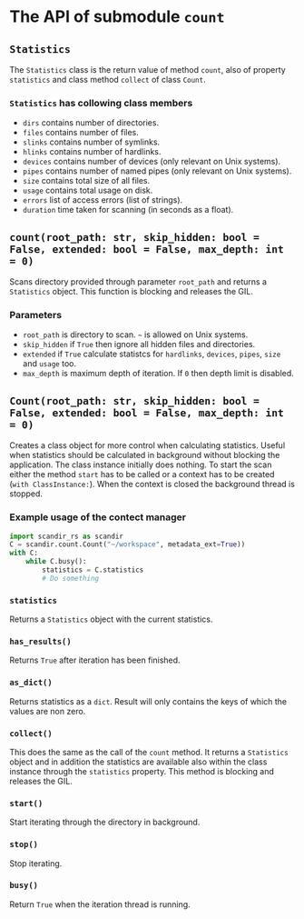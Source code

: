 # The API of submodule ``count``

## ``Statistics``

The ``Statistics`` class is the return value of method ``count``, also of property ``statistics`` and class method ``collect`` of class ``Count``.

### ``Statistics`` has collowing class members

- ``dirs`` contains number of directories.
- ``files`` contains number of files.
- ``slinks`` contains number of symlinks.
- ``hlinks`` contains number of hardlinks.
- ``devices`` contains number of devices (only relevant on Unix systems).
- ``pipes`` contains number of named pipes (only relevant on Unix systems).
- ``size`` contains total size of all files.
- ``usage`` contains total usage on disk.
- ``errors`` list of access errors (list of strings).
- ``duration`` time taken for scanning (in seconds as a float).

## ``count(root_path: str, skip_hidden: bool = False, extended: bool = False, max_depth: int = 0)``

Scans directory provided through parameter ``root_path`` and returns a ``Statistics`` object. This function is blocking and releases the GIL.

### Parameters

- ``root_path`` is directory to scan. ``~`` is allowed on Unix systems.
- ``skip_hidden`` if ``True`` then ignore all hidden files and directories.
- ``extended`` if ``True`` calculate statistcs for ``hardlinks``, ``devices``, ``pipes``, ``size`` and ``usage`` too.
- ``max_depth`` is maximum depth of iteration. If ``0`` then depth limit is disabled.

## ``Count(root_path: str, skip_hidden: bool = False, extended: bool = False, max_depth: int = 0)``

Creates a class object for more control when calculating statistics. Useful when statistics should be calculated in background without blocking the application. The class instance initially does nothing. To start the scan either the method ``start`` has to be called or a context has to be created (``with ClassInstance:``). When the context is closed the background thread is stopped.

### Example usage of the contect manager

```python
import scandir_rs as scandir
C = scandir.count.Count("~/workspace", metadata_ext=True))
with C:
    while C.busy():
        statistics = C.statistics
        # Do something
```

### ``statistics``

Returns a ``Statistics`` object with the current statistics.

### ``has_results()``

Returns ``True`` after iteration has been finished.

### ``as_dict()``

Returns statistics as a ``dict``. Result will only contains the keys of which the values are non zero.

### ``collect()``

This does the same as the call of the ``count`` method. It returns a ``Statistics`` object and in addition the statistics are available also within the class instance through the ``statistics`` property. This method is blocking and releases the GIL.

### ``start()``

Start iterating through the directory in background.

### ``stop()``

Stop iterating.

### ``busy()``

Return ``True`` when the iteration thread is running.
